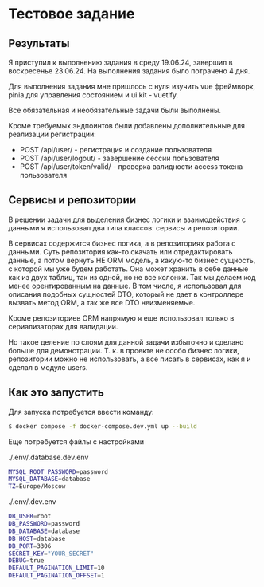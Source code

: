 # Тестовое задание

## Результаты

Я приступил к выполнению задания в среду 19.06.24, завершил в воскресенье 
23.06.24. На выполнения задания было потрачено 4 дня. 

Для выполнения задания мне пришлось с нуля изучить vue фреймворк, pinia для управления состоянием и ui kit - vuetify.

Все обязательная и необязательные задачи были выполнены. 

Кроме требуемых эндпоинтов были добавлены дополнительные для реализации регистрации:
- POST /api/user/ - регистрация и создание пользователя
- POST /api/user/logout/ - завершение сессии пользователя
- POST /api/user/token/valid/ - проверка валидности access токена пользователя


## Сервисы и репозитории

В решении задачи для выделения бизнес логики и взаимодействия с данными я использовал два типа классов: сервисы и репозитории.

В сервисах содержится бизнес логика, а в репозиториях работа с данными.
Суть репозитория как-то скачать или отредактировать данные, а потом вернуть НЕ ORM модель, а какую-то бизнес сущность, с которой мы уже будем работать. Она может хранить в себе данные как из двух таблиц, так из одной, но не все колонки. Так мы делаем код менее орентированным на данные. В том числе, я использовал для описания подобных сущностей DTO, который не дает в контроллере вызвать метод ORM, а так же все DTO неизменяемые.

Кроме репозиториев ORM напрямую я еще использовал только в сериализаторах для валидации.

Но такое деление по слоям для данной задачи избыточно и сделано больше для демонстрации. Т. к. в проекте не особо бизнес логики, репозитории можно не использовать, а все писать в сервисах, как я и сделал в модуле users.


## Как это запустить

Для запуска потребуется ввести команду:

```sh
$ docker compose -f docker-compose.dev.yml up --build
```

Еще потребуется файлы с настройками

./.env/.database.dev.env
```sh
MYSQL_ROOT_PASSWORD=password
MYSQL_DATABASE=database
TZ=Europe/Moscow
```

./.env/.dev.env
```sh
DB_USER=root
DB_PASSWORD=password
DB_DATABASE=database
DB_HOST=database
DB_PORT=3306
SECRET_KEY="YOUR_SECRET"
DEBUG=true
DEFAULT_PAGINATION_LIMIT=10
DEFAULT_PAGINATION_OFFSET=1
```